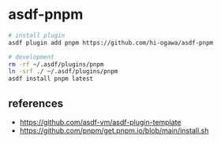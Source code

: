 # asdf-pnpm

```sh
# install plugin
asdf plugin add pnpm https://github.com/hi-ogawa/asdf-pnpm

# development
rm -rf ~/.asdf/plugins/pnpm
ln -srf ./ ~/.asdf/plugins/pnpm
asdf install pnpm latest
```

## references

- https://github.com/asdf-vm/asdf-plugin-template
- https://github.com/pnpm/get.pnpm.io/blob/main/install.sh
